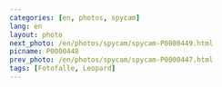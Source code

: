 ```yaml
---
categories: [en, photos, spycam]
lang: en
layout: photo
next_photo: /en/photos/spycam/spycam-P0000449.html
picname: P0000448
prev_photo: /en/photos/spycam/spycam-P0000447.html
tags: [Fotofalle, Leopard]
---
```

